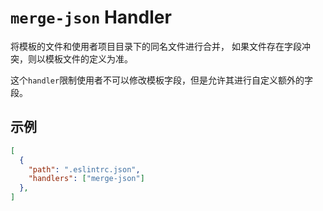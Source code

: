 # `merge-json` Handler

将模板的文件和使用者项目目录下的同名文件进行合并， 如果文件存在字段冲突，则以模板文件的定义为准。

这个`handler`限制使用者不可以修改模板字段，但是允许其进行自定义额外的字段。


## 示例

```json
[
  {
    "path": ".eslintrc.json",
    "handlers": ["merge-json"]
  },
]
```
